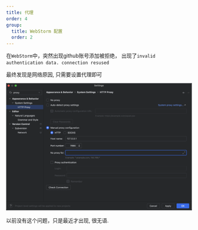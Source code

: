 ```yaml
---
title: 代理
order: 4
group:
  title: WebStorm 配置
  order: 2
---
```


在`WebStorm`中，突然出现github账号添加被拒绝， 出现了`invalid authentication data. connection resused`

最终发现是网络原因, 只需要设置代理即可

![./images/proxy.png](./images/proxy.png)

以前没有这个问题，只是最近才出现, 很无语.
